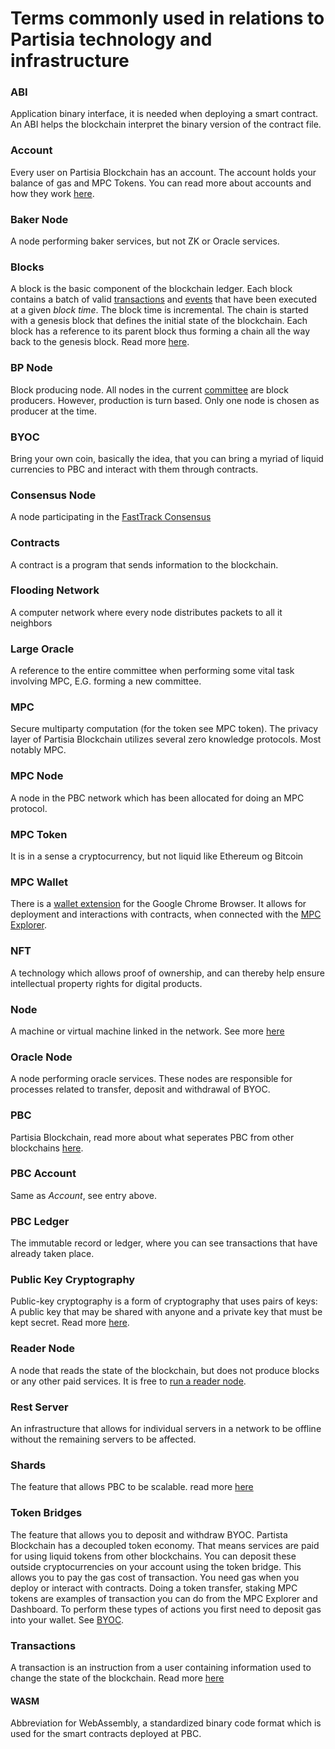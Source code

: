 # Terms commonly used in relations to Partisia technology and infrastructure


### ABI
Application binary interface, it is needed when deploying a smart contract. An ABI helps the blockchain interpret the binary version of the contract file.

### Account
Every user on Partisia Blockchain has an account. The account holds your balance of gas and MPC Tokens. You can read more about accounts and how they work [here](accounts.md).

### Baker Node
A node performing baker services, but not ZK or Oracle services.

### Blocks
A block is the basic component of the blockchain ledger. Each block contains a batch of valid [transactions](transactions.md) and [events](events.md) that have been executed at a given *block time*. The block time is incremental. The chain is started with a genesis block that defines the initial state of the blockchain. Each block has a reference to its parent block thus forming a chain all the way back to the genesis block. Read more [here](block.md).

### BP Node
Block producing node. All nodes in the current [committee](https://mpcexplorer.com/validators) are block producers. However, production is turn based. Only one node is chosen as producer at the time.

### BYOC 
Bring your own coin, basically the idea, that you can bring a myriad of liquid currencies to PBC and interact with them through contracts.

### Consensus Node
A node participating in the [FastTrack Consensus](consensus.md)

### Contracts  
A contract is a program that sends information to the blockchain.

### Flooding Network 
A computer network where every node distributes packets to all it neighbors

### Large Oracle
A reference to the entire committee when performing some vital task involving MPC, E.G. forming a new committee.

### MPC
Secure multiparty computation (for the token see MPC token). The privacy layer of Partisia Blockchain utilizes several zero knowledge protocols. Most notably MPC.

### MPC Node
A node in the PBC network which has been allocated for doing an MPC protocol.

### MPC Token 
It is in a sense a cryptocurrency, but not liquid like Ethereum og Bitcoin

### MPC Wallet
There is a [wallet extension](https://chrome.google.com/webstore/detail/partisia-wallet/gjkdbeaiifkpoencioahhcilildpjhgh) for the Google Chrome Browser. It allows for deployment and interactions with contracts, when connected with the [MPC Explorer](https://mpcexplorer.com/). 

### NFT 
A technology which allows proof of ownership, and can thereby help ensure intellectual property rights for digital products.

### Node 
A machine or virtual machine linked in the network. See more [here](whatisano.md)

### Oracle Node
A node performing oracle services. These nodes are responsible for processes related to transfer, deposit and withdrawal of BYOC.

### PBC 
Partisia Blockchain, read more about what seperates PBC from other blockchains [here](introduction.md).

### PBC Account
Same as *Account*, see entry above.

### PBC Ledger 
The immutable record or ledger, where you can see transactions that have already taken place.

### Public Key Cryptography
Public-key cryptography is a form of cryptography that uses pairs of keys: A public key that may be shared with anyone and a private key that must be kept secret. Read more [here](keys.md).

### Reader Node
A node that reads the state of the blockchain, but does not produce blocks or any other paid services. It is free to [run a reader node](operator-2-reader.md).

### Rest Server
An infrastructure that allows for individual servers in a network to be offline without the remaining servers to be affected. 

### Shards
The feature that allows PBC to be scalable. read more [here](shards.md)


### Token Bridges
The feature that allows you to deposit and withdraw BYOC. Partista Blockchain has a decoupled token economy. That means services are paid for using liquid tokens from other blockchains. You can deposit these outside cryptocurrencies on your account using the token bridge. This allows you to pay the gas cost of transaction. You need gas when you deploy or interact with contracts. Doing a token transfer, staking MPC tokens are examples of transaction you can do from the MPC Explorer and Dashboard. To perform these types of actions you first need to deposit gas into your wallet. See [BYOC](byoc.md).

### Transactions
A transaction is an instruction from a user containing information used to change the state of the blockchain. Read more [here](transactions.md)

#### WASM
Abbreviation for WebAssembly, a standardized binary code format which is used for the smart contracts deployed at PBC.
